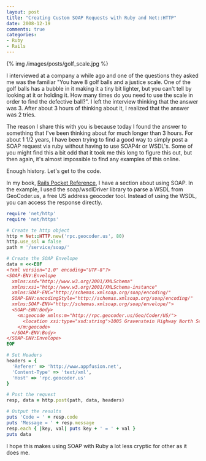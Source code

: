 ```yaml
---
layout: post
title: "Creating Custom SOAP Requests with Ruby and Net::HTTP"
date: 2008-12-19
comments: true
categories: 
- Ruby
- Rails
---
```


{% img /images/posts/golf_scale.jpg %}

I interviewed at a company a while ago and one of the questions they asked me was the familiar "You have 8 golf balls and a justice scale. One of the golf balls has a bubble in it making it a tiny bit lighter, but you can't tell by looking at it or holding it. How many times do you need to use the scale in order to find the defective ball?". I left the interview thinking that the answer was 3. After about 3 hours of thinking about it, I realized that the answer was 2 tries.

The reason I share this with you is because today I found the answer to something that I've been thinking about for much longer than 3 hours. For about 1 1/2 years, I have been trying to find a good way to simply post a SOAP request via ruby without having to use SOAP4r or WSDL's. Some of you might find this a bit odd that it took me this long to figure this out, but then again, it's almost impossible to find any examples of this online.

Enough history. Let's get to the code.

In my book, [Rails Pocket Reference](http://www.amazon.com/gp/product/0596520700?ie=UTF8&tag=kobu-20&linkCode=as2&camp=1789&creative=390957&creativeASIN=0596520700), I have a section about using SOAP. In the example, I used the soap/wsdlDriver library to parse a WSDL from GeoCoder.us, a free US address geocoder tool. Instead of using the WSDL, you can access the response directly.

```ruby
require 'net/http'
require 'net/https'

# Create te http object
http = Net::HTTP.new('rpc.geocoder.us', 80)
http.use_ssl = false
path = '/service/soap/'

# Create the SOAP Envelope
data = <<-EOF
<?xml version="1.0" encoding="UTF-8"?>
<SOAP-ENV:Envelope
  xmlns:xsd="http://www.w3.org/2001/XMLSchema"
  xmlns:xsi="http://www.w3.org/2001/XMLSchema-instance"
  xmlns:SOAP-ENC="http://schemas.xmlsoap.org/soap/encoding/"
  SOAP-ENV:encodingStyle="http://schemas.xmlsoap.org/soap/encoding/"
  xmlns:SOAP-ENV="http://schemas.xmlsoap.org/soap/envelope/">
  <SOAP-ENV:Body>
    <m:geocode xmlns:m="http://rpc.geocoder.us/Geo/Coder/US/">
      <location xsi:type="xsd:string">1005 Gravenstein Highway North Sebastopol, CA 95472</location>
    </m:geocode>
  </SOAP-ENV:Body>
</SOAP-ENV:Envelope>
EOF

# Set Headers
headers = {
  'Referer' => 'http://www.appfusion.net',
  'Content-Type' => 'text/xml',
  'Host' => 'rpc.geocoder.us'
}

# Post the request
resp, data = http.post(path, data, headers)

# Output the results
puts 'Code = ' + resp.code
puts 'Message = ' + resp.message
resp.each { |key, val| puts key + ' = ' + val }
puts data
```

I hope this makes using SOAP with Ruby a lot less cryptic for other as it does me.
